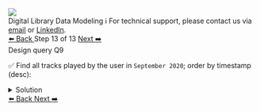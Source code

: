 <!-- TOP -->
<div class="top">
  <img src="https://datastax-academy.github.io/katapod-shared-assets/images/ds-academy-logo.svg" />
  <div class="scenario-title-section">
    <span class="scenario-title">Digital Library Data Modeling</span>
    <span class="scenario-subtitle">ℹ️ For technical support, please contact us via <a href="mailto:aleksandr.volochnev@datastax.com">email</a> or <a href="https://dtsx.io/aleks">LinkedIn</a>.</span>
  </div>
</div>

<!-- NAVIGATION -->
<div id="navigation-top" class="navigation-top">
 <a href='command:katapod.loadPage?[{"step":"step12-astra"}]'
   class="btn btn-dark navigation-top-left">⬅️ Back
 </a>
<span class="step-count"> Step 13 of 13</span>
 <a href='command:katapod.loadPage?[{"step":"finish-astra"}]'
    class="btn btn-dark navigation-top-right">Next ➡️
  </a>
</div>

<!-- CONTENT -->

<div class="step-title">Design query Q9</div>

✅ Find all tracks played by the user in `September 2020`; order by timestamp (desc):

<details>
  <summary>Solution</summary>

```
SELECT timestamp, album_title, album_year, number, title
FROM tracks_by_user
WHERE id = 12345678-aaaa-bbbb-cccc-123456789abc 
  AND month = '2020-09-01';
```

</details>

<!-- NAVIGATION -->
<div id="navigation-bottom" class="navigation-bottom">
 <a href='command:katapod.loadPage?[{"step":"step12-astra"}]'
   class="btn btn-dark navigation-bottom-left">⬅️ Back
 </a>
 <a href='command:katapod.loadPage?[{"step":"finish-astra"}]'
    class="btn btn-dark navigation-bottom-right">Next ➡️
  </a>
</div>

